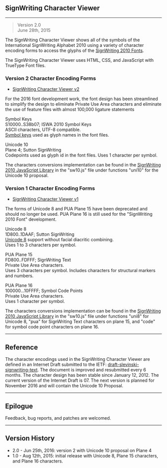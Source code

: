 ## SignWriting Character Viewer
- - - 
> Version 2.0  
June 28th, 2015

The SignWriting Character Viewer shows all of the symbols of the International SignWriting Alphabet 2010 using a variety of character encoding forms to access the glyphs of the [SignWriting 2010 Fonts][29].


The SignWriting Character Viewer uses HTML, CSS, and JavaScript with TrueType Font files.

### Version 2 Character Encoding Forms
 * [SignWriting Character Viewer v2][69]  

For the 2016 font development work, the font design has been streamlined to simplify the design to eliminate Private Use Area characters and eliminate the use of feature files with almost 100,000 ligature statements

Symbol Keys  
S10000..S38b07; ISWA 2010 Symbol Keys  
ASCII characters, UTF-8 compatible.  
[Symbol keys][19] used as glyph names in the font files.

Unicode 10  
Plane 4; Sutton SignWriting  
Codepoints used as glyph id in the font files.
Uses 1 character per symbol.

The characters conversions implementation can be found in the [SignWriting 2010 JavaScript Library][60] in the "sw10.js" file under functions "uni10" for the Unicode 10 proposal.


### Version 1 Character Encoding Forms 
* [SignWriting Character Viewer v1][68]

The forms of Unicode 8 and PUA Plane 15 have been deprecated and should no longer be used.  PUA Plane 16 is still used for the "SignWriting 2010 Font" development.

Unicode 8  
1D800..1DAAF; Sutton SignWriting  
[Unicode 8][64] support without facial diacritic combining.  
Uses 1 to 3 characters per symbol.

PUA Plane 15  
FD800..FDFFF; SignWriting Text   
Private Use Area characters.  
Uses 3 characters per symbol.  Includes characters for structural markers and numbers.

PUA Plane 16  
100000...10FFFF; Symbol Code Points  
Private Use Area characters.  
Uses 1 character per symbol.


The characters conversions implementation can be found in the [SignWriting 2010 JavaScript Library][60] in the "sw10.js" file under functions "uni8" for Unicode 8, "pua" for SignWriting Text characters on plane 15, and "code" for symbol code point characters on plane 16.  

- - -

Reference
----------
The character encodings used in the SignWriting Character Viewer are defined in an Internet Draft submitted to the IETF: [draft-slevinski-signwriting-text][26].
The document is improved and resubmitted every 6 months.
The character design has been stable since January 12, 2012.
The current version of the Internet Draft is 07.
The next version is planned for November 2016 and will contain the Unicode 10 Proposal.

- - -

Epilogue
----------
Feedback, bug reports, and patches are welcomed.

- - -

Version History
------------------
* 2.0 - Jun 25th, 2016: version 2 with Unicode 10 proposal on Plane 4
* 1.0 - Aug 12th, 2015: initial release with Unicode 8, Plane 15 characters, and Plane 16 characters.

[19]: http://signbank.org/iswa
[26]: http://tools.ietf.org/html/draft-slevinski-signwriting-text
[29]: https://github.com/Slevinski/signwriting_2010_fonts
[60]: https://github.com/Slevinski/sw10js
[64]: http://www.unicode.org/versions/Unicode8.0.0/
[67]: https://slevinski.github.io/SignWriting_Character_Viewer/
[68]: https://slevinski.github.io/SignWriting_Character_Viewer/SignWriting_Character_Viewer.html
[69]: https://slevinski.github.io/SignWriting_Character_Viewer/SignWriting_Character_Viewer_2.html